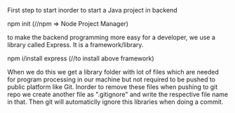 First step to start inorder to start a Java project in backend

npm init (//npm => Node Project Manager)

to make the backend programming more easy for a developer, we use a library called Express. It is a framework/library.

npm i/install express (//to install above framework)

When we do this we get a library folder with lot of files which are needed for program processing in our machine but not required to be pushed to public platform like Git. Inorder to remove these files when pushing to git repo we create another file as ".gitignore" and write the respective file name in that. Then git will automaticlly ignore this libraries when doing a commit.
